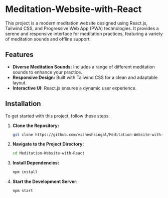 # Meditation-Website-with-React
This project is a modern meditation website designed using React.js, Tailwind CSS, and Progressive Web App (PWA) technologies. It provides a serene and responsive interface for meditation practices, featuring a variety of meditation sounds and offline support.

## Features

- **Diverse Meditation Sounds:** Includes a range of different meditation sounds to enhance your practice.
- **Responsive Design:** Built with Tailwind CSS for a clean and adaptable layout.
- **Interactive UI:** React.js ensures a dynamic user experience.

## Installation

To get started with this project, follow these steps:

1. **Clone the Repository:**

   ```bash
   git clone https://github.com/visheshsingal/Meditation-Website-with-React.git

2. **Navigate to the Project Directory:**

   ```bash
   cd Meditation-Website-with-React

3. **Install Dependencies:**

   ```bash
   npm install

4. **Start the Development Server:**

   ```bash
   npm start
